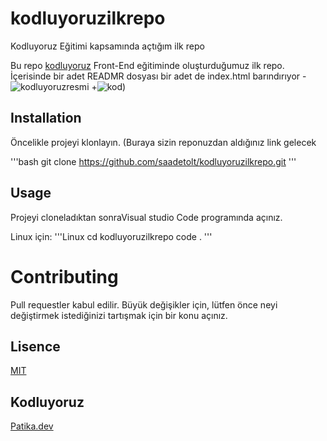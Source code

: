 # kodluyoruzilkrepo
Kodluyoruz Eğitimi kapsamında açtığım ilk repo

Bu repo [kodluyoruz](https://www.kodluyoruz.org) Front-End eğitiminde oluşturduğumuz ilk repo. İçerisinde bir adet READMR dosyası bir adet de index.html barındırıyor
-![kodluyoruzresmi](![kod](https://user-images.githubusercontent.com/116117449/200120870-60550780-fdca-4c1f-a81a-14c41bf665c8))
+![kod](https://user-images.githubusercontent.com/116117449/200120870-60550780-fdca-4c1f-a81a-14c41bf665c8))

## Installation

Öncelikle projeyi klonlayın. (Buraya sizin reponuzdan aldığınız link gelecek

'''bash
git clone https://github.com/saadetolt/kodluyoruzilkrepo.git
'''

## Usage

Projeyi cloneladıktan sonraVisual studio Code programında açınız.

Linux için:
'''Linux
cd kodluyoruzilkrepo
code .
'''

# Contributing
Pull requestler kabul edilir. Büyük değişikler için, lütfen önce neyi değiştirmek istediğinizi tartışmak için bir konu açınız.

## Lisence
[MIT](https://choosealisence.com/lisences/mit/)

## Kodluyoruz
[Patika.dev](https://www.patika.dev/tr)

